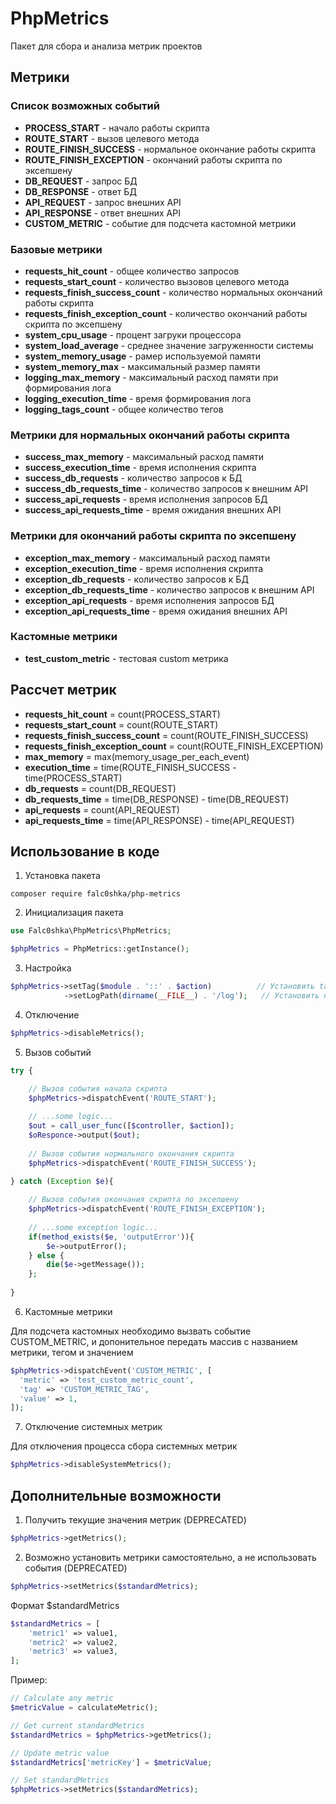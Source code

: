 
# PhpMetrics

Пакет для сбора и анализа метрик проектов

## Метрики

### Список возможных событий

- **PROCESS_START** - начало работы скрипта
- **ROUTE_START** - вызов целевого метода
- **ROUTE_FINISH_SUCCESS** - нормальное окончание работы скрипта
- **ROUTE_FINISH_EXCEPTION** - окончаний работы скрипта по эксепшену
- **DB_REQUEST** - запрос БД
- **DB_RESPONSE** - ответ БД
- **API_REQUEST** - запрос внешних API
- **API_RESPONSE** - ответ внешних API
- **CUSTOM_METRIC** - событие для подсчета кастомной метрики

### Базовые метрики

- **requests_hit_count** - общее количество запросов
- **requests_start_count** - количество вызовов целевого метода
- **requests_finish_success_count** - количество нормальных окончаний работы скрипта
- **requests_finish_exception_count** - количество окончаний работы скрипта по эксепшену
- **system_cpu_usage** - процент загруки процессора
- **system_load_average** - среднее значение загруженности системы
- **system_memory_usage** - рамер используемой памяти
- **system_memory_max** - максимальный размер памяти
- **logging_max_memory** - максимальный расход памяти при формирования лога
- **logging_execution_time** - время формирования лога
- **logging_tags_count** - общее количество тегов

### Метрики для нормальных окончаний работы скрипта

- **success_max_memory** - максимальный расход памяти
- **success_execution_time** - время исполнения скрипта
- **success_db_requests** - количество запросов к БД
- **success_db_requests_time** - количество запросов к внешним API
- **success_api_requests** - время исполнения запросов БД
- **success_api_requests_time** - время ожидания внешних API 

### Метрики для окончаний работы скрипта по эксепшену

- **exception_max_memory** - максимальный расход памяти
- **exception_execution_time** - время исполнения скрипта
- **exception_db_requests** - количество запросов к БД
- **exception_db_requests_time** - количество запросов к внешним API
- **exception_api_requests** - время исполнения запросов БД
- **exception_api_requests_time** - время ожидания внешних API

### Кастомные метрики

- **test_custom_metric** - тестовая custom метрика

## Рассчет метрик

- **requests_hit_count** = count(PROCESS_START)
- **requests_start_count** = count(ROUTE_START)
- **requests_finish_success_count** = count(ROUTE_FINISH_SUCCESS)
- **requests_finish_exception_count** = count(ROUTE_FINISH_EXCEPTION)
- **max_memory** = max(memory_usage_per_each_event)
- **execution_time** = time(ROUTE_FINISH_SUCCESS - time(PROCESS_START)
- **db_requests** = count(DB_REQUEST)
- **db_requests_time** = time(DB_RESPONSE) - time(DB_REQUEST)
- **api_requests** = count(API_REQUEST)
- **api_requests_time** = time(API_RESPONSE) - time(API_REQUEST)

## Использование в коде

1. Установка пакета

```composer
composer require falc0shka/php-metrics
```

2. Инициализация пакета

```php
use Falc0shka\PhpMetrics\PhpMetrics;

$phpMetrics = PhpMetrics::getInstance();
```

3. Настройка

```php
$phpMetrics->setTag($module . '::' . $action)          // Установить tag для текущего запроса
            ->setLogPath(dirname(__FILE__) . '/log');   // Установить путь для сохранения файлов (для файловых логгеров)
```

4. Отключение

```php
$phpMetrics->disableMetrics();
```

5. Вызов событий

```php
try {

    // Вызов события начала скрипта
    $phpMetrics->dispatchEvent('ROUTE_START');
    
    // ...some logic...
    $out = call_user_func([$controller, $action]);
    $oResponce->output($out);
    
    // Вызов события нормального окончания скрипта
    $phpMetrics->dispatchEvent('ROUTE_FINISH_SUCCESS');
    
} catch (Exception $e){

    // Вызов события окончания скрипта по эксепшену
    $phpMetrics->dispatchEvent('ROUTE_FINISH_EXCEPTION');
    
    // ...some exception logic...
    if(method_exists($e, 'outputError')){
        $e->outputError();
    } else {
        die($e->getMessage());
    };
   
}
```

6. Кастомные метрики

Для подсчета кастомных необходимо вызвать событие CUSTOM_METRIC,
и допонительное передать массив с названием метрики, тегом и значением

```php
$phpMetrics->dispatchEvent('CUSTOM_METRIC', [
  'metric' => 'test_custom_metric_count',
  'tag' => 'CUSTOM_METRIC_TAG',
  'value' => 1,
]);
```

7. Отключение системных метрик

Для отключения процесса сбора системных метрик

```php
$phpMetrics->disableSystemMetrics();
```

## Дополнительные возможности

1. Получить текущие значения метрик (DEPRECATED)

```php
$phpMetrics->getMetrics();
```
   
2. Возможно установить метрики самостоятельно, а не использовать события (DEPRECATED)

```php
$phpMetrics->setMetrics($standardMetrics);
```
   
Формат $standardMetrics

```php
$standardMetrics = [
    'metric1' => value1,
    'metric2' => value2,
    'metric3' => value3,
];
```

Пример:

```php
// Calculate any metric
$metricValue = calculateMetric();

// Get current standardMetrics
$standardMetrics = $phpMetrics->getMetrics();

// Update metric value
$standardMetrics['metricKey'] = $metricValue;

// Set standardMetrics
$phpMetrics->setMetrics($standardMetrics);
```
